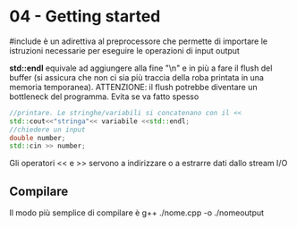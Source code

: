 # 04 - Getting started

#include <iostream> è un adirettiva al preprocessore che permette di importare le istruzioni necessarie per eseguire le operazioni di input output

**std::endl** equivale ad aggiungere alla fine "\n" e in più a fare il flush del buffer (si assicura che non ci sia più traccia della roba printata in una memoria temporanea). ATTENZIONE: il flush potrebbe diventare un bottleneck del programma. Evita se va fatto spesso

```cpp
//printare. Le stringhe/variabili si concatenano con il <<
std::cout<<"stringa"<< variabile <<std::endl;
//chiedere un input
double number;
std::cin >> number;
```

Gli operatori << e >> servono a indirizzare o a estrarre dati dallo stream I/O

## Compilare

Il modo più semplice di compilare è g++ ./nome.cpp -o ./nomeoutput